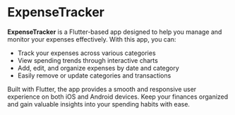 # ExpenseTracker

**ExpenseTracker** is a Flutter-based app designed to help you manage and monitor your expenses effectively. With this app, you can:

- Track your expenses across various categories
- View spending trends through interactive charts
- Add, edit, and organize expenses by date and category
- Easily remove or update categories and transactions

Built with Flutter, the app provides a smooth and responsive user experience on both iOS and Android devices. Keep your finances organized and gain valuable insights into your spending habits with ease.
